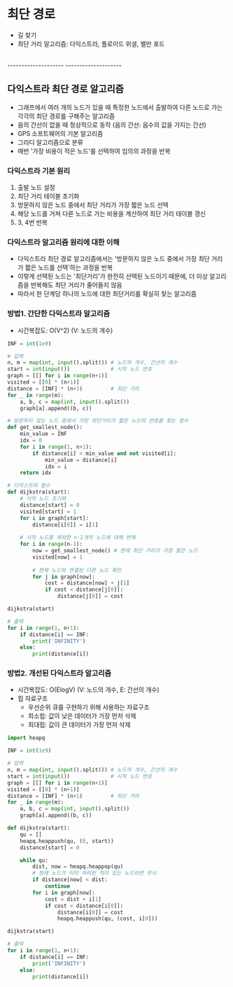 # 최단 경로
* 길 찾기
* 최단 거리 알고리즘: 다익스트라, 플로이드 위셜, 밸만 포드

<br>
--------------------
--------------------

## 다익스트라 최단 경로 알고리즘
* 그래프에서 여러 개의 노드가 있을 때 특정한 노드에서 출발하여 다른 노드로 가는 각각의 최단 경로를 구해주는 알고리즘
* 음의 간선이 없을 때 정상적으로 동작 (음의 간선: 음수의 값을 가지는 간선)
* GPS 소프트웨어의 기본 알고리즘
* 그리디 알고리즘으로 분류
* 매번 '가장 비용이 적은 노드'를 선택하여 임의의 과정을 반복

### 다익스트라 기본 원리
1) 출발 노드 설정
2) 최단 거리 테이블 초기화
3) 방문하지 않은 노드 중에서 최단 거리가 가장 짧은 노드 선택
4) 해당 노드를 거쳐 다른 노드로 가는 비용을 계산하여 최단 거리 테이블 갱신
5) 3, 4번 반복

### 다익스트라 알고리즘 원리에 대한 이해
* 다익스트라 최단 경로 알고리즘에서는 '방문하지 않은 노드 중에서 가장 최단 거리가 짧은 노드를 선택'하는 과정을 반복
* 이렇게 선택된 노드는 '최단거리'가 완전히 선택된 노드이기 때문에, 더 이상 알고리즘을 반복해도 최단 거리가 줄어들지 않음
* 따라서 한 단계당 하나의 노드에 대한 최단거리를 확실히 찾는 알고리즘

### 방법1. 간단한 다익스트라 알고리즘
* 시간복잡도: O(V^2) (V: 노드의 개수)
```python
INF = int(1e9)

# 입력
n, m = map(int, input().split()) # 노드의 개수, 간선의 개수
start = int(input())             # 시작 노드 번호
graph = [[] for i in range(n+1)]
visited = [[0] * (n+1)]
distance = [INF] * (n+1)         # 최단 거리
for _ in range(m):
    a, b, c = map(int, input().split())
    graph[a].append((b, c))

# 방문하지 않는 노드 중에서 가장 최단거리가 짧은 노드의 번호를 찾는 함수
def get_smallest_node():
    min_value = INF
    idx = 0
    for i in range(1, n+1):
        if distance[i] < min_value and not visited[i]:
            min_value = distance[i]
            idx = i
    return idx

# 다익스트라 함수
def dijkstra(start):
    # 시작 노드 초기화
    distance[start] = 0
    visited[start] = 1
    for i in graph[start]:
        distance[i[0]] = i[1]
    
    # 시작 노드를 제외한 n-1개의 노드에 대해 반복
    for i in range(n-1):
        now = get_smallest_node() # 현재 최단 거리가 가장 짧은 노드
        visited[now] = 1
        
        # 현재 노드와 연결된 다른 노드 확인
        for j in graph[now]:
            cost = distance[now] + j[1]
            if cost < distance[j[0]]:
                distance[j[0]] = cost

dijkstra(start)

# 출력
for i in range(1, n+1):
    if distance[i] == INF:
        print('INFINITY')
    else:
        print(distance[i])
```

### 방법2. 개선된 다익스트라 알고리즘
* 시간복잡도: O(ElogV) (V: 노드의 개수, E: 간선의 개수)
* 힙 자료구조
    * 우선순위 큐를 구현하기 위해 사용하는 자료구조
    * 최소힙: 값이 낮은 데이터가 가장 먼저 삭제
    * 최대힙: 값이 큰 데이터가 가장 먼저 삭제
```python
import heapq

INF = int(1e9)

# 입력
n, m = map(int, input().split()) # 노드의 개수, 간선의 개수
start = int(input())             # 시작 노드 번호
graph = [[] for i in range(n+1)]
visited = [[0] * (n+1)]
distance = [INF] * (n+1)         # 최단 거리
for _ in range(m):
    a, b, c = map(int, input().split())
    graph[a].append((b, c))

def dijkstra(start):
    qu = []
    heapq.heappush(qu, (0, start))
    distance[start] = 0

    while qu:
        dist, now = heapq.heappop(qu)
        # 현재 노드가 이미 처리된 적이 있는 노드라면 무시
        if distance[now] < dist:
            continue
        for i in graph[now]:
            cost = dist + i[1]
            if cost < distance[i[0]]:
                distance[i[0]] = cost
                heapq.heappush(qu, (cost, i[0]))

dijkstra(start)

# 출력
for i in range(1, n+1):
    if distance[i] == INF:
        print('INFINITY')
    else:
        print(distance[i])
```